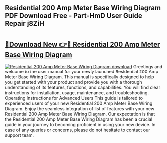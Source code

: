 ## Residential 200 Amp Meter Base Wiring Diagram PDF Download Free - Part-HmD User Guide Repair j8ZiH

# <h2><a href="http://dfstbwd.blite.top/?on=Residential+200+Amp+Meter+Base+Wiring+Diagram">🔗Download New 👉🔴 Residential 200 Amp Meter Base Wiring Diagram</a></h2>

[![Residential 200 Amp Meter Base Wiring Diagram download](https://i.imgur.com/lujVjoI.png)](http://dfstbwd.blite.top/?on=Residential+200+Amp+Meter+Base+Wiring+Diagram)
Greetings and welcome to the user manual for your newly launched Residential 200 Amp Meter Base Wiring Diagram. This manual is specifically designed to help you get started with your product and provide you with a thorough understanding of its features, functions, and capabilities. You will find clear instructions for installation, usage, maintenance, and troubleshooting. Operating Instructions for Advanced Users This guide is tailored to experienced users of your new Residential 200 Amp Meter Base Wiring Diagram. Enjoy the seamless integration of list of features with your new Residential 200 Amp Meter Base Wiring Diagram. Our expectation is that the Residential 200 Amp Meter Base Wiring Diagram has been a crucial guide in your journey to becoming proficient in using your new device. In case of any queries or concerns, please do not hesitate to contact our support team.
